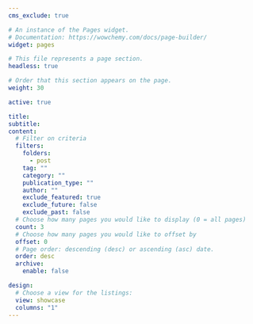 ```yaml
---
cms_exclude: true

# An instance of the Pages widget.
# Documentation: https://wowchemy.com/docs/page-builder/
widget: pages

# This file represents a page section.
headless: true

# Order that this section appears on the page.
weight: 30

active: true

title:
subtitle:
content:
  # Filter on criteria
  filters:
    folders:
      - post
    tag: ""
    category: ""
    publication_type: ""
    author: ""
    exclude_featured: true
    exclude_future: false
    exclude_past: false
  # Choose how many pages you would like to display (0 = all pages)
  count: 3
  # Choose how many pages you would like to offset by
  offset: 0
  # Page order: descending (desc) or ascending (asc) date.
  order: desc
  archive:
    enable: false

design:
  # Choose a view for the listings:
  view: showcase
  columns: "1"
---
```

